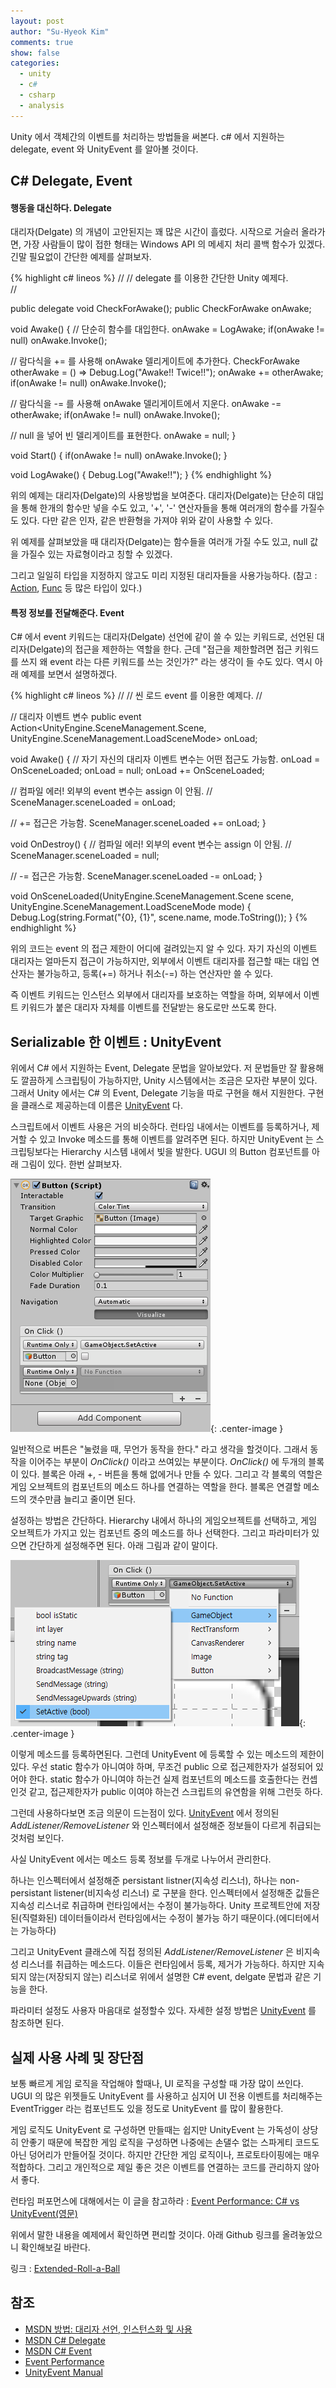 ```yaml
---
layout: post
author: "Su-Hyeok Kim"
comments: true
show: false
categories:
  - unity
  - c#
  - csharp
  - analysis
---
```


Unity 에서 객체간의 이벤트를 처리하는 방법들을 써본다. c# 에서 지원하는 delegate, event 와 UnityEvent 를 알아볼 것이다.

## C# Delegate, Event

#### 행동을 대신하다. Delegate

대리자(Delgate) 의 개념이 고안된지는 꽤 많은 시간이 흘렀다. 시작으로 거슬러 올라가면, 가장 사람들이 많이 접한 형태는 Windows API 의 메세지 처리 콜백 함수가 있겠다. 긴말 필요없이 간단한 예제를 살펴보자.

{% highlight c# lineos %}
//
// delegate 를 이용한 간단한 Unity 예제다.  
//

public delegate void CheckForAwake();
public CheckForAwake onAwake;

void Awake()
{
  // 단순히 함수를 대입한다.
  onAwake = LogAwake;
  if(onAwake != null) onAwake.Invoke();

  // 람다식을 += 를 사용해 onAwake 델리게이트에 추가한다.
  CheckForAwake otherAwake = () => Debug.Log("Awake!! Twice!!");
  onAwake += otherAwake;
  if(onAwake != null) onAwake.Invoke();

  // 람다식을 -= 를 사용해 onAwake 델리게이트에서 지운다.
  onAwake -= otherAwake;
  if(onAwake != null) onAwake.Invoke();

  // null 을 넣어 빈 델리게이트를 표현한다.
  onAwake = null;
}

void Start()
{
  if(onAwake != null) onAwake.Invoke();
}

void LogAwake()
{
  Debug.Log("Awake!!");
}
{% endhighlight %}

위의 예제는 대리자(Delgate)의 사용방법을 보여준다. 대리자(Delgate)는 단순히 대입을 통해 한개의 함수만 넣을 수도 있고, '+', '-' 연산자들을 통해 여러개의 함수를 가질수도 있다. 다만 같은 인자, 같은 반환형을 가져야 위와 같이 사용할 수 있다.

위 예제를 살펴보았을 때 대리자(Delgate)는 함수들을 여러개 가질 수도 있고, null 값을 가질수 있는 자료형이라고 칭할 수 있겠다.

그리고 일일히 타입을 지정하지 않고도 미리 지정된 대리자들을 사용가능하다. (참고 : [Action](https://msdn.microsoft.com/ko-kr/library/018hxwa8.aspx), [Func](https://msdn.microsoft.com/ko-kr/library/bb549151.aspx) 등 많은 타입이 있다.)

#### 특정 정보를 전달해준다. Event

C# 에서 event 키워드는 대리자(Delgate) 선언에 같이 쓸 수 있는 키워드로, 선언된 대리자(Delgate)의 접근을 제한하는 역할을 한다. 근데 "접근을 제한할려면 접근 키워드를 쓰지 왜 event 라는 다른 키워드를 쓰는 것인가?" 라는 생각이 들 수도 있다. 역시 아래 예제를 보면서 설명하겠다.

{% highlight c# lineos %}
//
// 씬 로드 event 를 이용한 예제다.
//

// 대리자 이벤트 변수
public event Action<UnityEngine.SceneManagement.Scene, UnityEngine.SceneManagement.LoadSceneMode> onLoad;

void Awake()
{
  // 자기 자신의 대리자 이벤트 변수는 어떤 접근도 가능함.
  onLoad = OnSceneLoaded;
  onLoad = null;
  onLoad += OnSceneLoaded;

  // 컴파일 에러! 외부의 event 변수는 assign 이 안됨.
  // SceneManager.sceneLoaded = onLoad;

  // += 접근은 가능함.
  SceneManager.sceneLoaded += onLoad;
}

void OnDestroy()
{
  // 컴파일 에러! 외부의 event 변수는 assign 이 안됨.
  // SceneManager.sceneLoaded = null;

  // -= 접근은 가능함.
  SceneManager.sceneLoaded -= onLoad;
}

void OnSceneLoaded(UnityEngine.SceneManagement.Scene scene, UnityEngine.SceneManagement.LoadSceneMode mode)
{
  Debug.Log(string.Format("{0}, {1}", scene.name, mode.ToString());
}
{% endhighlight %}

위의 코드는 event 의 접근 제한이 어디에 걸려있는지 알 수 있다. 자기 자신의 이벤트 대리자는 얼마든지 접근이 가능하지만, 외부에서 이벤트 대리자를 접근할 때는 대입 연산자는 불가능하고, 등록(+=) 하거나 취소(-=) 하는 연산자만 쓸 수 있다.

즉 이벤트 키워드는 인스턴스 외부에서 대리자를 보호하는 역할을 하며, 외부에서 이벤트 키워드가 붙은 대리자 자체를 이벤트를 전달받는 용도로만 쓰도록 한다.

## Serializable 한 이벤트 : UnityEvent

위에서 C# 에서 지원하는 Event, Delegate 문법을 알아보았다. 저 문법들만 잘 활용해도 깔끔하게 스크립팅이 가능하지만, Unity 시스템에서는 조금은 모자란 부분이 있다. 그래서 Unity 에서는 C# 의 Event, Delegate 기능을 따로 구현을 해서 지원한다. 구현을 클래스로 제공하는데 이름은 [UnityEvent](https://docs.unity3d.com/ScriptReference/Events.UnityEvent.html) 다.

스크립트에서 이벤트 사용은 거의 비슷하다. 런타임 내에서는 이벤트를 등록하거나, 제거할 수 있고 Invoke 메소드를 통해 이벤트를 알려주면 된다. 하지만 UnityEvent 는 스크립팅보다는 Hierarchy 시스템 내에서 빛을 발한다. UGUI 의 Button 컴포넌트를 아래 그림이 있다. 한번 살펴보자.

![inspector](/images/eventhandling-inspector.png){: .center-image }

일반적으로 버튼은 "눌렸을 때, 무언가 동작을 한다." 라고 생각을 할것이다. 그래서 동작을 이어주는 부분이 _OnClick()_ 이라고 쓰여있는 부분이다. _OnClick()_ 에 두개의 블록이 있다. 블록은 아래 +, - 버튼을 통해 없에거나 만들 수 있다. 그리고 각 블록의 역할은 게임 오브젝트의 컴포넌트의 메소드 하나를 연결하는 역할을 한다. 블록은 연결할 메소드의 갯수만큼 늘리고 줄이면 된다.

설정하는 방법은 간단하다. Hierarchy 내에서 하나의 게임오브젝트를 선택하고, 게임 오브젝트가 가지고 있는 컴포넌트 중의 메소드를 하나 선택한다. 그리고 파라미터가 있으면 간단하게 설정해주면 된다. 아래 그림과 같이 말이다.

![inspector](/images/eventhandling-inspector-select-method.png){: .center-image }

이렇게 메소드를 등록하면된다. 그런데 UnityEvent 에 등록할 수 있는 메소드의 제한이 있다. 우선 static 함수가 아니여야 하며, 무조건 public 으로 접근제한자가 설정되어 있어야 한다. static 함수가 아니여야 하는건 실제 컴포넌트의 메소드를 호출한다는 컨셉인것 같고, 접근제한자가 public 이여야 하는건 스크립트의 유연함을 위해 그런듯 하다.

그런데 사용하다보면 조금 의문이 드는점이 있다. [UnityEvent](https://docs.unity3d.com/ScriptReference/Events.UnityEvent.html) 에서 정의된 _AddListener/RemoveListener_ 와 인스펙터에서 설정해준 정보들이 다르게 취급되는 것처럼 보인다.

사실 UnityEvent 에서는 메소드 등록 정보를 두개로 나누어서 관리한다.

하나는 인스펙터에서 설정해준 persistant listner(지속성 리스너), 하나는 non-persistant listener(비지속성 리스너) 로 구분을 한다. 인스펙터에서 설정해준 값들은 지속성 리스너로 취급하며 런타임에서는 수정이 불가능하다. Unity 프로젝트안에 저장된(직렬화된) 데이터들이라서 런타임에서는 수정이 불가능 하기 때문이다.(에디터에서는 가능하다)

그리고 UnityEvent 클래스에 직접 정의된 _AddListener/RemoveListener_ 은 비지속성 리스너를 취급하는 메소드다. 이들은 런타임에서 등록, 제거가 가능하다. 하지만 지속되지 않는(저장되지 않는) 리스너로 위에서 설명한 C# event, delgate 문법과 같은 기능을 한다.

파라미터 설정도 사용자 마음대로 설정할수 있다. 자세한 설정 방법은 [UnityEvent](https://docs.unity3d.com/ScriptReference/Events.UnityEvent_1.html) 를 참조하면 된다.

## 실제 사용 사례 및 장단점

보통 빠르게 게임 로직을 작업해야 할때나, UI 로직을 구성할 때 가장 많이 쓰인다. UGUI 의 많은 위젯들도 UnityEvent 를 사용하고 심지어 UI 전용 이벤트를 처리해주는 EventTrigger 라는 컴포넌트도 있을 정도로 UnityEvent 를 많이 활용한다.

게임 로직도 UnityEvent 로 구성하면 만들때는 쉽지만 UnityEvent 는 가독성이 상당히 안좋기 때문에 복잡한 게임 로직을 구성하면 나중에는 손댈수 없는 스파게티 코드도 아닌 덩어리가 만들어질 것이다. 하지만 간단한 게임 로직이나, 프로토타이핑에는 매우 적합하다. 그리고 개인적으로 제일 좋은 것은 이벤트를 연결하는 코드를 관리하지 않아서 좋다.

런타임 퍼포먼스에 대해에서는 이 글을 참고하라 : [Event Performance: C# vs UnityEvent(영문)](http://jacksondunstan.com/articles/3335)

위에서 말한 내용을 예제에서 확인하면 편리할 것이다. 아래 Github 링크를 올려놓았으니 확인해보길 바란다.

링크 : [Extended-Roll-a-Ball](https://github.com/hrmrzizon/Extended-Roll-a-Ball)

## 참조

- [MSDN 방법: 대리자 선언, 인스턴스화 및 사용](https://msdn.microsoft.com/ko-kr/library/ms173176.aspx)
- [MSDN C# Delegate](https://msdn.microsoft.com/ko-kr/library/ms173172.aspx)
- [MSDN C# Event](https://msdn.microsoft.com/ko-kr/library/awbftdfh.aspx)
- [Event Performance](http://jacksondunstan.com/articles/3335)
- [UnityEvent Manual](https://docs.unity3d.com/kr/current/Manual/UnityEvents.html)
